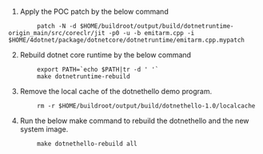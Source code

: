1. Apply the POC patch by the below command
~~~
        patch -N -d $HOME/buildroot/output/build/dotnetruntime-origin_main/src/coreclr/jit -p0 -u -b emitarm.cpp -i $HOME/4dotnet/package/dotnetcore/dotnetruntime/emitarm.cpp.mypatch
~~~
2. Rebuild dotnet core runtime by the below command
~~~
        export PATH=`echo $PATH|tr -d ' '`
        make dotnetruntime-rebuild
~~~ 
3. Remove the local cache of the dotnethello demo program.
~~~
        rm -r $HOME/buildroot/output/build/dotnethello-1.0/localcache
~~~
4. Run the below make command to rebuild the dotnethello and the new system image. 
~~~
        make dotnethello-rebuild all
~~~